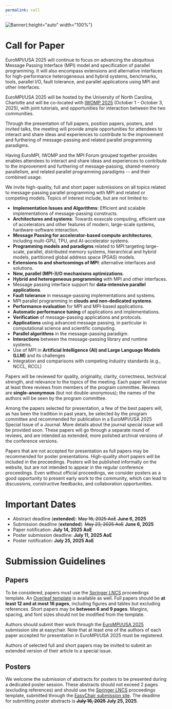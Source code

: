 ```yaml
---
permalink: call
---
```


![Banner](/assets/Charlotte1.png){:height="auto" width="100%"}

<h1>Call for Paper</h1>

<div class="text-justify conference-text">

<p>EuroMPI/USA 2025 will continue to focus on advancing the ubiquitous Message Passing Interface (MPI) model and specification of parallel programming. It will also encompass extensions and alternative interfaces for high-performance heterogeneous and hybrid systems, benchmarks, tools, parallel I/O, fault tolerance, and parallel applications using MPI and other interfaces.</p>  

<p>EuroMPI/USA 2025 will be hosted by the University of North Carolina, Charlotte and will be co-located with <a href="https://www.iwomp.org/">IWOMP 2025</a> (October 1 - October 3, 2025), with joint tutorials, and opportunities for interaction between the two communities.</p>

<p>Through the presentation of full papers, position papers, posters, and invited talks, the meeting will provide ample opportunities for attendees to interact and share ideas and experiences to contribute to the improvement and furthering of message-passing and related parallel programming paradigms.</p>

<p>Having EuroMPI, IWOMP and the MPI Forum grouped together provides enables attendees to interact and share ideas and experiences to contribute to the improvement and furthering of message-passing, shared-memory parallelism, and related parallel programming paradigms -- and their combined usage.</p>



<p>We invite high-quality, full and short paper submissions on all topics related to message-passing parallel programming with MPI and related or competing models. Topics of interest include, but are not limited to:</p>

<ul>
<li> <b>Implementation Issues and Algorithms</b>: Efficient and scalable implementations of message-passing constructs.</li>
<li> <b>Architectures and systems</b>: Towards exascale computing, efficient use of accelerators and other features of modern, large-scale systems, hardware-software interaction.</li>
<li> <b>Message Passing for accelerator-based compute architectures</b>, including multi-GPU, TPU, and AI-accelerator systems.</li>
<li> <b>Programming models and paradigms</b> related to MPI targeting large-scale, parallel, distributed memory systems, hierarchical and hybrid models, partitioned global address space (PGAS) models.</li>
<li> <b>Extensions to and shortcomings of MPI</b>: alternative interfaces and solutions.</li>
<li> <b>New, parallel (MPI-)I/O mechanisms optimizations</b>.</li>
<li> <b>Hybrid and heterogeneous programming</b> with MPI and other interfaces.</li>
<li> Message passing interface support for <b>data-intensive parallel applications</b>.</li>
<li> <b>Fault tolerance</b> in message-passing implementations and systems.</li>
<li> MPI parallel programming in <b>clouds and non-dedicated systems</b>.</li>
<li> <b>Performance evaluation</b> for MPI and MPI-based applications.</li>
<li> <b>Automatic performance tuning</b> of applications and implementations.</li>
<li> <b>Verification</b> of message-passing applications and protocols.</li>
<li> <b>Applications</b> using advanced message passing, in particular in computational science and scientific computing.</li>
<li> <b>Parallel algorithms</b> in the message-passing paradigm.</li>
<li> <b>Interactions</b> between the message-passing library and runtime systems.</li>
<li> Use of MPI in <b>Artificial Intelligence (AI) and Large Language Models (LLM)</b> and its challenges</li>
<li> Integration and comparisons with competing industry standards (e.g., NCCL, RCCL)</li>
</ul>


<p>Papers will be reviewed for quality, originality, clarity, correctness, technical strength, and relevance to the topics of the meeting. Each paper will receive at least three reviews from members of the program committee. Reviews are <b>single-anonymous</b> (but not double-anonymous); the names of the authors will be seen by the program committee.</p>

<p>Among the papers selected for presentation, a few of the best papers will, as has been the tradition in past years, be selected by the program committee and recommended for publication in a EuroMPI/USA 2025 Special Issue of a Journal. More details about the journal special issue will be provided soon. These papers will go through a separate round of reviews, and are intended as extended, more polished archival versions of the conference versions.</p>

<p>Papers that are not accepted for presentation as full papers may be recommended for poster presentations. High-quality short papers will be included in the proceedings. Posters will be published informally on the website, but are not intended to appear in the regular conference proceedings. Even without official proceedings, we consider posters as a good opportunity to present early work to the community, which can lead to discussions, constructive feedbacks, and collaboration opportunities.</p>



<h1>Important Dates</h1>
<ul>
<li> Abstract deadline (<b>extended</b>): <s>May 16, 2025 AoE</s> <b>June 6, 2025</b></li>
<li> Submission deadline (<b>extended</b>): <s>May 23, 2025 AoE</s> <b>June 6, 2025</b></li>
<li> Paper notification: <b>July 14, 2025 AoE</b></li>
<li> Poster submission deadline: <b> July 11, 2025 AoE</b></li>
<li> Poster notification: <b>July 25, 2025 AoE</b></li>
<!-- <li> Camera-ready version: TBD</li> -->
</ul>


<h1>Submission Guidelines</h1>

<h2>Papers</h2>

<p>To be considered, papers must use the <a href="https://www.springer.com/gp/computer-science/lncs/conference-proceedings-guidelines">Springer LNCS</a> proceedings template. An <a href="https://www.overleaf.com/latex/templates/springer-lecture-notes-in-computer-science/kzwwpvhwnvfj#.WuA4JS5uZpi">Overleaf template</a> is available as well. Full papers should be <b>at least 12 and at most 16 pages</b>, including figures and tables but excluding references. Short papers may be <b>between 6 and 9 pages</b>. Margins, spacing, and font sizes should not be modified from the template.</p>

<p>Authors should submit their work through the <a href="https://easychair.org/conferences?conf=eurompiusa2025">EuroMPI/USA 2025</a> submission site at easychair.
Note that at least one of the authors of each paper accepted for presentation in EuroMPI/USA 2025 must be registered.</p>

<p>Authors of selected full and short papers may be invited to submit an extended version of their article to a special issue.</p>

<h2>Posters</h2>
<p>We welcome the submission of abstracts for posters to be presented during a dedicated poster session. These abstracts should not exceed 2 pages (excluding references) and should use the <a href="https://www.springer.com/gp/computer-science/lncs/conference-proceedings-guidelines">Springer LNCS</a> proceedings template, submitted through the <a href="https://easychair.org/conferences?conf=eurompiusa2025">EasyChair submission site</a>. The deadline for submitting poster abstracts is <b><s>July 16, 2025</s> July 25, 2025</b>.</p>


<!-- <p> To be considered, papers must be formatted according to the "sigconf" template style of the <a href="https://www.acm.org/publications/proceedings-template">ACM Primary Article Template</a>. Full papers may be up to 10 pages in length in PDF format.</p> -->

<!-- <p>The Overleaf template for LaTeX users can be found <a href="https://www.overleaf.com/latex/templates/association-for-computing-machinery-acm-sig-proceedings-template/bmvfhcdnxfty">here</a> (updated to point to the two-column format). Please make sure to use the "sigconf" template style.</p>
<p>The page limit includes figures, tables, and appendices, but does not include references, for which there is no page limit. Margins, spacing, and font sizes should not be modified from the template.</p> -->

<!-- Authors should submit their work through the <a href="https://easychair.org/conferences/?conf=eurompi23">EuroMPI 2023</a> Submission Site at easychair.
Note that at least one of the authors of each paper accepted for presentation in EuroMPI 2023 must be registered. -->



